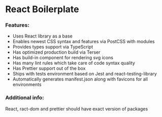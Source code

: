 # React Boilerplate

### Features:

- Uses React library as a base
- Enables newest CSS syntax and features via PostCSS with modules
- Provides types support via TypeScript
- Has optimized production build via Terser
- Has build-in component for rendering svg icons
- Has many lint rules which take care of code syntax quality
- Has Prettier support out of the box
- Ships with tests environment based on Jest and react-testing-library
- Automatically generates manifest.json along with favicons for all environments

### Additional info:

React, ract-dom and prettier should have exact version of packages
